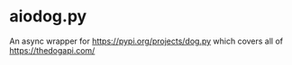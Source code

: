 # aiodog.py
An async wrapper for https://pypi.org/projects/dog.py which covers all of https://thedogapi.com/